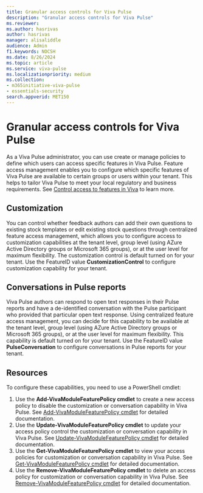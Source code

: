 ```yaml
---
title: Granular access controls for Viva Pulse
description: "Granular access controls for Viva Pulse"
ms.reviewer: 
ms.author: hasrivas
author: hasrivas
manager: alisaliddle
audience: Admin
f1.keywords: NOCSH
ms.date: 8/26/2024
ms.topic: article
ms.service: viva-pulse
ms.localizationpriority: medium
ms.collection:
- m365initiative-viva-pulse
- essentials-security  
search.appverid: MET150
---
```


# Granular access controls for Viva Pulse

As a Viva Pulse administrator, you can use create or manage policies to define which users can access specific features in Viva Pulse. Feature access management enables you to configure which specific features of Viva Pulse are available to certain groups or users within your tenant. This helps to tailor Viva Pulse to meet your local regulatory and business requirements. See [Control access to features in Viva](https://go.microsoft.com/fwlink/p/?linkid=2245618) to learn more.

## Customization

You can control whether feedback authors can add their own questions to existing stock templates or edit existing stock questions through centralized feature access management, which allows you to configure access to customization capabilities at the tenant level, group level (using AZure Active Directory groups or Microsoft 365 groups), or at the user level for maximum flexibility. The customization control is default turned on for your tenant. Use the FeatureID value **CustomizationControl** to configure customization capability for your tenant. 

## Conversations in Pulse reports

Viva Pulse authors can respond to open text responses in their Pulse reports and have a de-identified conversation with the Pulse participant who provided that particular open text response. Using centralized feature access management, you can decide for this capability to be available at the tenant level, group level (using AZure Active Directory groups or Microsoft 365 groups), or at the user level for maximum flexibility. This capability is default turned on for your tenant. Use the FeatureID value **PulseConversation** to configure conversations in Pulse reports for your tenant. 

## Resources

To configure these capabilities, you need to use a PowerShell cmdlet:

1. Use the **Add-VivaModuleFeaturePolicy cmdlet** to create a new access policy to disable the customization or conversation capability in Viva Pulse. See [Add-VivaModuleFeaturePolicy cmdlet](/powershell/module/exchange/add-vivamodulefeaturepolicy) for detailed documentation.
2. Use the **Update-VivaModuleFeaturePolicy cmdlet** to update your access policy control the customization or conversation capability in Viva Pulse. See [Update-VivaModuleFeaturePolicy cmdlet](/powershell/module/exchange/update-vivamodulefeaturepolicy) for detailed documentation.
3. Use the **Get-VivaModuleFeaturePolicy cmdlet** to view your access policies for customization or conversation capability in Viva Pulse. See [Get-VivaModuleFeaturePolicy cmdlet](/powershell/module/exchange/get-vivamodulefeaturepolicy) for detailed documentation.
4. Use the **Remove-VivaModuleFeaturePolicy cmdlet** to delete an access policy for customization or conversation capability in Viva Pulse. See [Remove-VivaModuleFeaturePolicy cmdlet](/powershell/module/exchange/remove-vivamodulefeaturepolicy) for detailed documentation.
